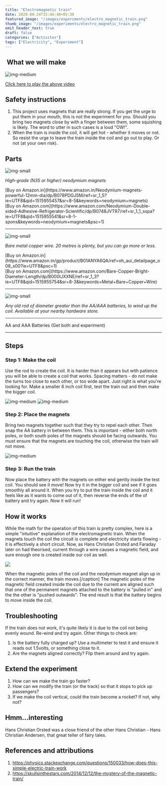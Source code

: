 ```yaml
---
title: "Electromagnetic train"
date: 2020-09-24T15:44:40+05:30
featured_image: "/images/experiments/electro_magnetic_train.png"
thumb_image: "/images/experiments/electro_magnetic_train.png"
omit_header_text: true
draft: false
categories: ["Activites"]
tags: ["Electricity", "Experiment"]
---
```


##  What we will make

![img-medium](http://img.youtube.com/vi/ZrhN0ehMWYc/0.jpg)

[Click here to play the above video](https://youtu.be/ZrhN0ehMWYc) 

## Safety instructions

  1. This project uses magnets that are really strong. If you get the urge to put them in your mouth, this is not the experiment for you. Should you bring two magnets close by with a finger between them, some squishing is likely. The word to utter in such cases is a loud "OW!".
  2. When the train is inside the coil, it will get hot - whether it moves or not. So resist the urge to leave the train inside the coil and go out to play. Or not (at your own risk).

## Parts

![img-small](/images/experiments/IMG_0253.jpg)

*High-grade (N35 or higher) neodymium magnets*
<div class="IN hidden">
[Buy on Amazon.in](https://www.amazon.in/Neodymium-magnets-powerful-12mm-dia/dp/B078PDGJ5M/ref=sr_1_5?ie=UTF8&qid=1515955457&sr=8-5&keywords=neodymium+magnets)
</div>
<div class="US hidden">
[Buy on Amazon.com](https://www.amazon.com/Neodymium-Double-sided-Adhesive-Refrigerator-Scientific/dp/B0748JVTR7/ref=sr_1_1_sspa?ie=UTF8&qid=1515955541&sr=8-1-spons&keywords=neodymium+magnets&psc=1)
</div>

---

![img-small](/images/experiments/IMG_0252.jpg)

*Bare metal copper wire. 20 metres is plenty, but you can go more or less.*
<div class="IN hidden">
[Buy on Amazon.in](https://www.amazon.in/gp/product/B01ANYA6QA/ref=oh_aui_detailpage_o08_s00?ie=UTF8&psc=1)
</div>
<div class="US hidden">
[Buy on Amazon.com](https://www.amazon.com/Bare-Copper-Bright-Diameter-Length/dp/B000IJXXNE/ref=sr_1_3?ie=UTF8&qid=1515955754&sr=8-3&keywords=Metal+Bare+Copper+Wire)
</div>

---

![img-small](/images/experiments/IMG_0228.jpg)

*Any old rod of diameter greater than the AA/AAA batteries, to wind up the coil. Available at your nearby hardware store.*

---

AA and AAA Batteries (Get both and experiment)

---

## Steps

### Step 1: Make the coil

Use the rod to create the coil. It is harder than it appears but with patience you will be able to create a coil that works. Spacing matters - do not make the turns too close to each other, or too wide apart. Just right is what you're looking for. Make a smaller 6 inch coil first, test the train out and then make the bigger coil. 

![img-medium](/images/experiments/IMG_0229.jpg) 
![img-medium](/images/experiments/IMG_0231.jpg) 

###  Step 2: Place the magnets

Bring two magnets together such that they try to repel each other. Then snap the AA battery in between them. This is important - either both north poles, or both south poles of the magnets should be facing outwards. You must ensure that the magnets are touching the coil, otherwise the train will not move. 

![img-medium](/images/experiments/IMG_0239-2.png)

###  Step 3: Run the train

Now place the battery with the magnets on either end gently inside the test coil. You should see it move! Now try it in the bigger coil and see if it goes smoothly all around it. When you try to put the train inside the coil and it feels like as it wants to come out of it, then reverse the ends of the of battery and try again. Now it will run! 

## How it works

While the math for the operation of this train is pretty complex, here is a simple "intuitive" explanation of the electromagnetic train. When the magnets touch the coil the circuit is complete and electricity starts flowing - it is effectively a short circuit. Now, as Hans Christian Orsted and Faraday later on had theorised, current through a wire causes a magnetic field, and sure enough one is created inside our coil as well. 

![](/images/experiments/electromagnet_train_fields.png)

When the magnetic poles of the coil and the neodymium magnet align up in the correct manner, the train moves.[/caption] The magnetic poles of the magnetic field created inside the coil due to the current are aligned such that one of the permanent magnets attached to the battery is "pulled in" and the the other is "pushed outwards". The end result is that the battery begins to move inside the coil. 

## Troubleshooting

If the train does not work, it's quite likely it is due to the coil not being evenly wound. Re-wind and try again. Other things to check are: 

  1. Is the battery fully charged up? Use a multimeter to test it and ensure it reads out 1.5volts, or something close to it.
  2. Are the magnets aligned correctly? Flip them around and try again.

## Extend the experiment

  1. How can we make the train go faster?
  2. How can we modify the train (or the track) so that it stops to pick up passengers?
  3. If we make the coil vertical, could the train become a rocket? If not, why not?

## Hmm...interesting

Hans Christian Orsted was a close friend of the other Hans Christian - Hans Christian Andersen, that great teller of fairy tales. 

## References and attributions

  1. https://physics.stackexchange.com/questions/150033/how-does-this-simple-electric-train-work
  2. https://skullsinthestars.com/2014/12/12/the-mystery-of-the-magnetic-train/